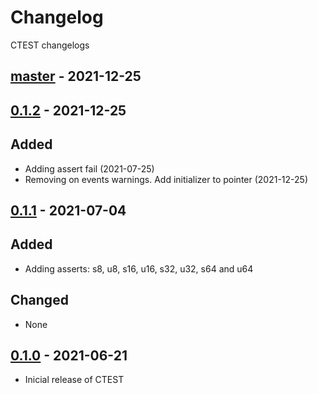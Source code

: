 # Changelog
CTEST changelogs

## [master] - 2021-12-25

## [0.1.2] - 2021-12-25
## Added
- Adding assert fail (2021-07-25)
- Removing on events warnings. Add initializer to pointer (2021-12-25)

## [0.1.1] - 2021-07-04
## Added
- Adding asserts: s8, u8, s16, u16, s32, u32, s64 and u64
## Changed
- None

## [0.1.0] - 2021-06-21
- Inicial release of CTEST


[0.1.0]: https://github.com/devfabiosilva/ctest/tree/v0.1.0
[0.1.1]: https://github.com/devfabiosilva/ctest/tree/v0.1.1
[0.1.2]: https://github.com/devfabiosilva/ctest/tree/v0.1.2
[master]: https://github.com/devfabiosilva/ctest
